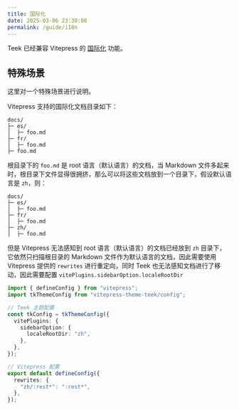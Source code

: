 ```yaml
---
title: 国际化
date: 2025-03-06 23:30:08
permalink: /guide/i18n
---
```


Teek 已经兼容 Vitepress 的 [国际化](https://vitepress.dev/zh/guide/i18n) 功能。

## 特殊场景

这里对一个特殊场景进行说明。

Vitepress 支持的国际化文档目录如下：

```
docs/
├─ es/
│  ├─ foo.md
├─ fr/
│  ├─ foo.md
├─ foo.md
```

根目录下的 `foo.md` 是 root 语言（默认语言）的文档，当 Markdown 文件多起来时，根目录下文件显得很拥挤，那么可以将这些文档放到一个目录下，假设默认语言是 `zh`，则：

```
docs/
├─ es/
│  ├─ foo.md
├─ fr/
│  ├─ foo.md
├─ zh/
│  ├─ foo.md
```

但是 Vitepress 无法感知到 root 语言（默认语言）的文档已经放到 `zh` 目录下，它依然只扫描根目录的 Markdown 文件作为默认语言的文档，因此需要使用 Vitepress 提供的 `rewrites` 进行重定向，同时 Teek 也无法感知文档进行了移动，因此需要配置 `vitePlugins.sidebarOption.localeRootDir`

```ts {6-10,15-17}
import { defineConfig } from "vitepress";
import tkThemeConfig from "vitepress-theme-teek/config";

// Teek 主题配置
const tkConfig = tkThemeConfig({
  vitePlugins: {
    sidebarOption: {
      localeRootDir: "zh",
    },
  },
});

// Vitepress 配置
export default defineConfig({
  rewrites: {
    "zh/:rest*": ":rest*",
  },
});
```
